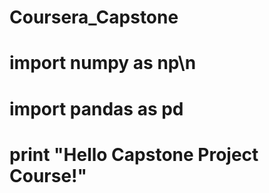 # Coursera_Capstone
# import numpy as np\n
# import pandas as pd
# print "Hello Capstone Project Course!"
